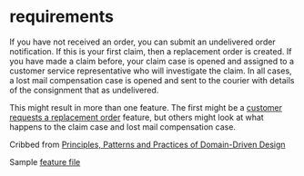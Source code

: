 # requirements

If you have not received an order, you can submit an undelivered order notification.
If this is your first claim, then a replacement order is created. If you have made a
claim before, your claim case is opened and assigned to a customer service representative
who will investigate the claim. In all cases, a lost mail compensation case is opened
and sent to the courier with details of the consignment that as undelivered.

This might result in more than one feature. The first might be a [customer requests a
replacement order](replacement.feature) feature, but others might look at what happens to the claim case and lost mail compensation case.

Cribbed from [Principles, Patterns and Practices of Domain-Driven Design](https://leanpub.com/Practicing-DDD)

Sample [feature file](replacement.feature)
